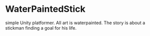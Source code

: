 # WaterPaintedStick
simple Unity platformer. All art is waterpainted. The story is about a stickman finding a goal for his life.
